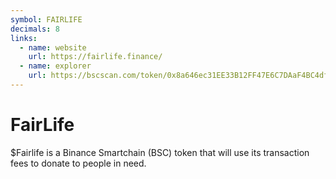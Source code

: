 ```yaml
---
symbol: FAIRLIFE
decimals: 8
links:
  - name: website
    url: https://fairlife.finance/
  - name: explorer
    url: https://bscscan.com/token/0x8a646ec31EE33B12FF47E6C7DAaF4BC4df9ae54a
---
```


# FairLife

$Fairlife is a Binance Smartchain (BSC) token that will use its transaction fees to donate to people in need.
